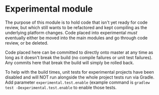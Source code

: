 # Experimental module

The purpose of this module is to hold code that isn't yet ready for code review, but which still wants
to be refactored and kept compiling as the underlying platform changes. Code placed into experimental *must* eventually
either be moved into the main modules and go through code review, or be deleted.

Code placed here can be committed to directly onto master at any time as long as it doesn't break the build
(no compile failures or unit test failures). Any commits here that break the build will simply be rolled back.

To help with the build times, unit tests for experimental projects have been disabled and will NOT run alongside
the whole project tests run via Gradle. Add parameter ```experimental.test.enable``` (example command is ```gradlew test -Dexperimental.test.enable```
to enable those tests.